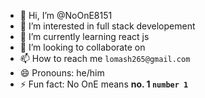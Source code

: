 - 👋 Hi, I’m @NoOnE8151
- 👀 I’m interested in full stack developement
- 🌱 I’m currently learning react js
- 💞️ I’m looking to collaborate on
- 📫 How to reach me `lomash265@gmail.com`
- 😄 Pronouns: he/him
- ⚡ Fun fact: No OnE means **no. 1 `number 1`**

<!---
NoOnE8151/NoOnE8151 is a ✨ special ✨ repository because its `README.md` (this file) appears on your GitHub profile.
You can click the Preview link to take a look at your changes.
--->

